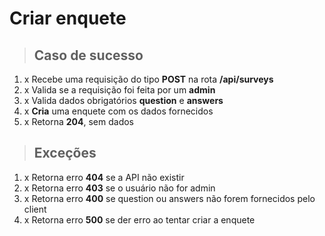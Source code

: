 # Criar enquete

> ## Caso de sucesso

1. x Recebe uma requisição do tipo **POST** na rota **/api/surveys**
2. x Valida se a requisição foi feita por um **admin**
3. x Valida dados obrigatórios **question** e **answers**
4. x **Cria** uma enquete com os dados fornecidos
5. x Retorna **204**, sem dados

> ## Exceções

1. x Retorna erro **404** se a API não existir
2. x Retorna erro **403** se o usuário não for admin
3. x Retorna erro **400** se question ou answers não forem fornecidos pelo client
4. x Retorna erro **500** se der erro ao tentar criar a enquete